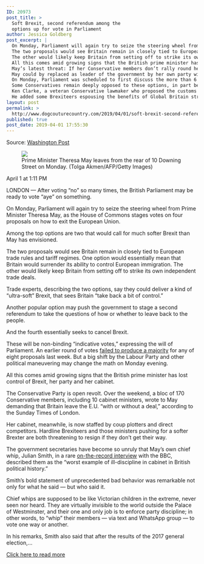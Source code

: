 ```yaml
---
ID: 20973
post_title: >
  Soft Brexit, second referendum among the
  options up for vote in Parliament
author: Jessica Goldberg
post_excerpt: |
  On Monday, Parliament will again try to seize the steering wheel from Prime Minister Theresa May, as the House of Commons stages votes on four proposals on how to exit the European Union.
  The two proposals would see Britain remain in closely tied to European trade rules and tariff regimes.
  The other would likely keep Britain from setting off to strike its own independent trade deals.
  All this comes amid growing signs that the British prime minister has lost control of Brexit, her party and her cabinet.
  May’s latest threat: If her Conservative members don’t rally round her deal, she will call for a general election.
  May could by replaced as leader of the government by her own party without the need for a general election.
  On Monday, Parliament was scheduled to first discuss the more than 6 million citizens who signed an online petition to cancel Brexit, making it the most popular petition ever hosted on Parliament’s website.
  Some Conservatives remain deeply opposed to these options, in part because they see it as “Brexit in name only,” crossing all their red lines — preventing Britain from striking new trade deals with countries like the United States and China while keeping the borders wide-open to European migrants.
  Ken Clarke, a veteran Conservative lawmaker who proposed the customs union motion, told the BBC that the option would indeed limit Britain in its ability to agree tariff concessions to non-member E.U.
  He added some Brexiteers espousing the benefits of Global Britain striking new trade deals with countries like America are “getting carried away.” The idea that “Donald Trump is going to suddenly open up his market to us with joy because he’s so pleased we’ve damaged the European Union.
layout: post
permalink: >
  http://www.dogcouturecountry.com/2019/04/01/soft-brexit-second-referendum-among-the-options-up-for-vote-in-parliament/
published: true
post_date: 2019-04-01 17:55:30
---
```

<p class="article-info-author-source"> <span>Source: <a href="https://www.washingtonpost.com/world/europe/brexit-latest-news/2019/04/01/a609fccc-5258-11e9-bdb7-44f948cc0605_story.html?noredirect=on" target="_blank">Washington Post</a></span> </p> <figure><img data-hi-res-src="https://www.washingtonpost.com/resizer/hKLXP-4oQf4pssNnzKHWF-1N_oA=/1484x0/arc-anglerfish-washpost-prod-washpost.s3.amazonaws.com/public/XQFVPVCUSAI6TEJW7DTDN4PW34.jpg" sizes="(min-width: 768px) 50vw, 100vw" src="https://www.washingtonpost.com/resizer/hKLXP-4oQf4pssNnzKHWF-1N_oA=/1484x0/arc-anglerfish-washpost-prod-washpost.s3.amazonaws.com/public/XQFVPVCUSAI6TEJW7DTDN4PW34.jpg" srcset="https://www.washingtonpost.com/resizer/yJZXYECPYCeUdAqY0ifU94dkh64=/480x0/arc-anglerfish-washpost-prod-washpost.s3.amazonaws.com/public/XQFVPVCUSAI6TEJW7DTDN4PW34.jpg 480w,https://www.washingtonpost.com/resizer/hKLXP-4oQf4pssNnzKHWF-1N_oA=/1484x0/arc-anglerfish-washpost-prod-washpost.s3.amazonaws.com/public/XQFVPVCUSAI6TEJW7DTDN4PW34.jpg 1484w">
<figcaption>Prime Minister Theresa May leaves from the rear of 10 Downing Street on Monday. (Tolga Akmen/AFP/Getty Images)</figcaption>
</figure>
<p>April 1 at 1:11 PM</p>
<p>LONDON — After voting “no” so many times, the British Parliament may be ready to vote “aye” on something.</p>
<p>On Monday, Parliament will again try to seize the steering wheel from Prime Minister Theresa May, as the House of Commons stages votes on four proposals on how to exit the European Union.</p>
<p>Among the top options are two that would call for much softer Brexit than May has envisioned.</p>
<p>The two proposals would see Britain remain in closely tied to European trade rules and tariff regimes. One option would essentially mean that Britain would surrender its ability to control European immigration. The other would likely keep Britain from setting off to strike its own independent trade deals.</p>
<p>Trade experts, describing the two options, say they could deliver a kind of “ultra-soft” Brexit, that sees Britain “take back a bit of control.”</p>
<p>Another popular option may push the government to stage a second referendum to take the questions of how or whether to leave back to the people.</p>
<p>And the fourth essentially seeks to cancel Brexit.</p>
<p>These will be non-binding “indicative votes,” expressing the will of Parliament. An earlier round of votes <a href="https://www.washingtonpost.com/world/europe/brexit-votes/2019/03/27/d044bb28-4fcc-11e9-bdb7-44f948cc0605_story.html?utm_term=.e21134913e04">failed to produce a majority</a> for any of eight proposals last week. But a big shift by the Labour Party and other political maneuvering may change the math on Monday evening.</p>
<p>All this comes amid growing signs that the British prime minister has lost control of Brexit, her party and her cabinet.</p>
<p>The Conservative Party is open revolt. Over the weekend, a bloc of 170 Conservative members, including 10 cabinet ministers, wrote to May demanding that Britain leave the E.U. “with or without a deal,” according to the Sunday Times of London.</p>
<p>Her cabinet, meanwhile, is now staffed by coup plotters and direct competitors. Hardline Brexiteers and those ministers pushing for a softer Brexter are both threatening to resign if they don’t get their way.</p>
<p>The government secretaries have become so unruly that May’s own chief whip, Julian Smith, in a rare <a href="https://www.bbc.com/news/uk-politics-47768884">on-the-record interview</a> with the BBC, described them as the “worst example of ill-discipline in cabinet in British political history.”</p>
<p>Smith’s bold statement of unprecedented bad behavior was remarkable not only for what he said — but who said it.</p>
<p>Chief whips are supposed to be like Victorian children in the extreme, never seen nor heard. They are virtually invisible to the world outside the Palace of Westminster, and their one and only job is to enforce party discipline; in other words, to “whip” their members — via text and WhatsApp group — to vote one way or another.</p>
<p>In his remarks, Smith also said that after the results of the 2017 general election,...</p> <p class="article-info-more"> <a href="https://www.washingtonpost.com/world/europe/brexit-latest-news/2019/04/01/a609fccc-5258-11e9-bdb7-44f948cc0605_story.html?noredirect=on" target="_blank">Click here to read more</a> </p>